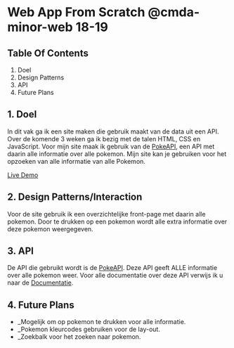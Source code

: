 # Web App From Scratch @cmda-minor-web 18-19

## Table Of Contents
1. Doel
2. Design Patterns
3. API
4. Future Plans


## 1. Doel
In dit vak ga ik een site maken die gebruik maakt van de data uit een API. Over de komende 3 weken ga ik bezig met de talen HTML, CSS en JavaScript. Voor mijn site maak ik gebruik van de [PokeAPI](https://pokeapi.co/), een API met daarin alle informatie over alle pokemon. Mijn site kan je gebruiken voor het opzoeken van alle informatie van alle Pokemon.

[Live Demo](https://roobinh.github.io/web-app-from-scratch-18-19/week1/project2/index.html)

## 2. Design Patterns/Interaction
Voor de site gebruik ik een overzichtelijke front-page met daarin alle pokemon. Door te drukken op een pokemon wordt alle extra informatie over deze pokemon weergegeven.

## 3. API
De API die gebruikt wordt is de [PokeAPI](https://pokeapi.co/). Deze API geeft ALLE informatie over alle pokemon weer. Voor alle documentatie over deze API verwijs ik u naar de [Documentatie](https://pokeapi.co/docs/v2.html).

## 4. Future Plans
- _Mogelijk om op pokemon te drukken voor alle informatie.
- _Pokemon kleurcodes gebruiken voor de lay-out.
- _Zoekbalk voor het zoeken naar pokemon.

